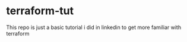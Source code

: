 # terraform-tut

This repo is just a basic tutorial i did in linkedin to get more familiar with terraform

